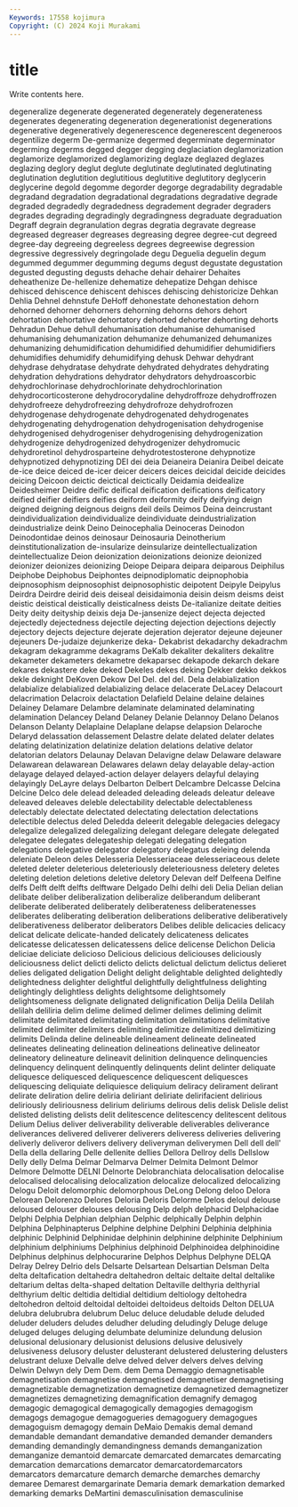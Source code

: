 ```yaml
---
Keywords: 17558 kojimura
Copyright: (C) 2024 Koji Murakami
---
```


# title

Write contents here.



 degeneralize degenerate degenerated degenerately degenerateness degenerates
degenerating degeneration degenerationist degenerations degenerative degeneratively degenerescence degenerescent degeneroos degentilize
degerm De-germanize degermed degerminate degerminator degerming degerms degged degger degging
deglaciation deglamorization deglamorize deglamorized deglamorizing deglaze deglazed deglazes deglazing deglory
deglut deglute deglutinate deglutinated deglutinating deglutination deglutition deglutitious deglutitive deglutitory
deglycerin deglycerine degold degomme degorder degorge degradability degradable degradand degradation
degradational degradations degradative degrade degraded degradedly degradedness degradement degrader degraders
degrades degrading degradingly degradingness degraduate degraduation Degraff degrain degranulation degras
degratia degravate degrease degreased degreaser degreases degreasing degree degree-cut degreed
degree-day degreeing degreeless degrees degreewise degression degressive degressively degringolade degu
Deguelia deguelin degum degummed degummer degumming degums degust degustate degustation
degusted degusting degusts dehache dehair dehairer Dehaites deheathenize De-hellenize dehematize
dehepatize Dehgan dehisce dehisced dehiscence dehiscent dehisces dehiscing dehistoricize Dehkan
Dehlia Dehnel dehnstufe DeHoff dehonestate dehonestation dehorn dehorned dehorner dehorners
dehorning dehorns dehors dehort dehortation dehortative dehortatory dehorted dehorter dehorting
dehorts Dehradun Dehue dehull dehumanisation dehumanise dehumanised dehumanising dehumanization dehumanize
dehumanized dehumanizes dehumanizing dehumidification dehumidified dehumidifier dehumidifiers dehumidifies dehumidify dehumidifying
dehusk Dehwar dehydrant dehydrase dehydratase dehydrate dehydrated dehydrates dehydrating dehydration
dehydrations dehydrator dehydrators dehydroascorbic dehydrochlorinase dehydrochlorinate dehydrochlorination dehydrocorticosterone dehydrocorydaline dehydroffroze
dehydroffrozen dehydrofreeze dehydrofreezing dehydrofroze dehydrofrozen dehydrogenase dehydrogenate dehydrogenated dehydrogenates dehydrogenating
dehydrogenation dehydrogenisation dehydrogenise dehydrogenised dehydrogeniser dehydrogenising dehydrogenization dehydrogenize dehydrogenized dehydrogenizer
dehydromucic dehydroretinol dehydrosparteine dehydrotestosterone dehypnotize dehypnotized dehypnotizing DEI dei deia
Deianeira Deianira Deibel deicate de-ice deice deiced de-icer deicer deicers
deices deicidal deicide deicides deicing Deicoon deictic deictical deictically Deidamia
deidealize Deidesheimer Deidre deific deifical deification deifications deificatory deified deifier
deifiers deifies deiform deiformity deify deifying deign deigned deigning deignous
deigns deil deils Deimos Deina deincrustant deindividualization deindividualize deindividuate deindustrialization
deindustrialize deink Deino Deinocephalia Deinoceras Deinodon Deinodontidae deinos deinosaur Deinosauria
Deinotherium deinstitutionalization de-insularize deinsularize deintellectualization deintellectualize Deion deionization deionizations deionize
deionized deionizer deionizes deionizing Deiope Deipara deipara deiparous Deiphilus Deiphobe
Deiphobus Deiphontes deipnodiplomatic deipnophobia deipnosophism deipnosophist deipnosophistic deipotent Deipyle Deipylus
Deirdra Deirdre deirid deis deiseal deisidaimonia deisin deism deisms deist
deistic deistical deistically deisticalness deists De-italianize deitate deities Deity deity
deityship deixis deja De-jansenize deject dejecta dejected dejectedly dejectedness dejectile
dejecting dejection dejections dejectly dejectory dejects dejecture dejerate dejeration dejerator
dejeune dejeuner dejeuners De-judaize dejunkerize deka- Dekabrist dekadarchy dekadrachm dekagram
dekagramme dekagrams DeKalb dekaliter dekaliters dekalitre dekameter dekameters dekametre dekaparsec
dekapode dekarch dekare dekares dekastere deke deked Dekeles dekes deking
Dekker dekko dekkos dekle deknight DeKoven Dekow Del Del. del
del. Dela delabialization delabialize delabialized delabializing delace delacerate DeLacey Delacourt
delacrimation Delacroix delactation Delafield Delaine delaine delaines Delainey Delamare Delambre
delaminate delaminated delaminating delamination Delancey Deland Delaney Delanie Delannoy Delano
Delanos Delanson Delanty Delaplaine Delaplane delapse delapsion Delaroche Delaryd delassation
delassement Delastre delate delated delater delates delating delatinization delatinize delation
delations delative delator delatorian delators Delaunay Delavan Delavigne delaw Delaware
delaware Delawarean delawarean Delawares delawn delay delayable delay-action delayage delayed
delayed-action delayer delayers delayful delaying delayingly DeLayre delays Delbarton Delbert
Delcambre Delcasse Delcina Delcine Delco dele delead deleaded deleading deleads
deleatur deleave deleaved deleaves deleble delectability delectable delectableness delectably delectate
delectated delectating delectation delectations delectible delectus deled Deledda deleerit delegable
delegacies delegacy delegalize delegalized delegalizing delegant delegare delegate delegated delegatee
delegates delegateship delegati delegating delegation delegations delegative delegator delegatory delegatus
deleing delenda deleniate Deleon deles Delesseria Delesseriaceae delesseriaceous delete deleted
deleter deleterious deleteriously deleteriousness deletery deletes deleting deletion deletions deletive
deletory Delevan delf Delfeena Delfine delfs Delft delft delfts delftware
Delgado Delhi delhi deli Delia Delian delian delibate deliber deliberalization
deliberalize deliberandum deliberant deliberate deliberated deliberately deliberateness deliberatenesses deliberates deliberating
deliberation deliberations deliberative deliberatively deliberativeness deliberator deliberators Delibes delible delicacies
delicacy delicat delicate delicate-handed delicately delicateness delicates delicatesse delicatessen delicatessens
delice delicense Delichon Delicia deliciae deliciate delicioso Delicious delicious deliciouses
deliciously deliciousness delict delicti delicto delicts delictual delictum delictus delieret
delies deligated deligation Delight delight delightable delighted delightedly delightedness delighter
delightful delightfully delightfulness delighting delightingly delightless delights delightsome delightsomely delightsomeness
delignate delignated delignification Delija Delila Delilah delilah deliliria delim delime
delimed delimer delimes deliming delimit delimitate delimitated delimitating delimitation delimitations
delimitative delimited delimiter delimiters delimiting delimitize delimitized delimitizing delimits Delinda
deline delineable delineament delineate delineated delineates delineating delineation delineations delineative
delineator delineatory delineature delineavit delinition delinquence delinquencies delinquency delinquent delinquently
delinquents delint delinter deliquate deliquesce deliquesced deliquescence deliquescent deliquesces deliquescing
deliquiate deliquiesce deliquium deliracy delirament delirant delirate deliration delire deliria
deliriant deliriate delirifacient delirious deliriously deliriousness delirium deliriums delirous delis
delisk Delisle delist delisted delisting delists delit delitescence delitescency delitescent
delitous Delium Delius deliver deliverability deliverable deliverables deliverance deliverances delivered
deliverer deliverers deliveress deliveries delivering deliverly deliveror delivers delivery deliveryman
deliverymen Dell dell dell' Della della dellaring Delle dellenite dellies
Dellora Dellroy dells Dellslow Delly delly Delma Delmar Delmarva Delmer
Delmita Delmont Delmor Delmore Delmotte DELNI Delnorte Delobranchiata delocalisation delocalise
delocalised delocalising delocalization delocalize delocalized delocalizing Delogu Deloit delomorphic delomorphous
DeLong Delong deloo Delora Delorean Delorenzo Delores Deloria Deloris Delorme
Delos deloul delouse deloused delouser delouses delousing Delp delph delphacid
Delphacidae Delphi Delphia Delphian delphian Delphic delphically Delphin delphin Delphina
Delphinapterus Delphine delphine Delphini Delphinia delphinia delphinic Delphinid Delphinidae delphinin
delphinine delphinite Delphinium delphinium delphiniums Delphinius delphinoid Delphinoidea delphinoidine Delphinus
delphinus delphocurarine Delphos Delphus Delphyne DELQA Delray Delrey Delrio dels
Delsarte Delsartean Delsartian Delsman Delta delta deltafication deltahedra deltahedron deltaic
deltaite deltal deltalike deltarium deltas delta-shaped deltation Deltaville delthyria delthyrial
delthyrium deltic deltidia deltidial deltidium deltiology deltohedra deltohedron deltoid deltoidal
deltoidei deltoideus deltoids Delton DELUA delubra delubrubra delubrum Deluc deluce
deludable delude deluded deluder deluders deludes deludher deluding deludingly Deluge
deluge deluged deluges deluging delumbate deluminize delundung delusion delusional delusionary
delusionist delusions delusive delusively delusiveness delusory deluster delusterant delustered delustering
delusters delustrant deluxe Delvalle delve delved delver delvers delves delving
Delwin Delwyn dely Dem Dem. dem Dema Demaggio demagnetisable demagnetisation
demagnetise demagnetised demagnetiser demagnetising demagnetizable demagnetization demagnetize demagnetized demagnetizer demagnetizes
demagnetizing demagnification demagnify demagog demagogic demagogical demagogically demagogies demagogism demagogs
demagogue demagogueries demagoguery demagogues demagoguism demagogy demain DeMaio Demakis demal
demand demandable demandant demandative demanded demander demanders demanding demandingly demandingness
demands demanganization demanganize demantoid demarcate demarcated demarcates demarcating demarcation demarcations
demarcator demarcatordemarcators demarcators demarcature demarch demarche demarches demarchy demaree Demarest
demargarinate Demaria demark demarkation demarked demarking demarks DeMartini demasculinisation demasculinise
